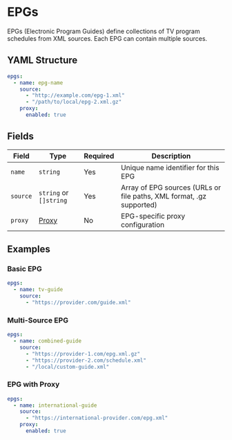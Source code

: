 # EPGs

EPGs (Electronic Program Guides) define collections of TV program schedules from XML sources. Each EPG can contain
multiple sources.

## YAML Structure

```yaml
epgs:
  - name: epg-name
    source:
      - "http://example.com/epg-1.xml"
      - "/path/to/local/epg-2.xml.gz"
    proxy:
      enabled: true
```

## Fields

| Field    | Type                   | Required | Description                                                          |
|----------|------------------------|----------|----------------------------------------------------------------------|
| `name`   | `string`               | Yes      | Unique name identifier for this EPG                                  |
| `source` | `string` or `[]string` | Yes      | Array of EPG sources (URLs or file paths, XML format, .gz supported) |
| `proxy`  | [Proxy](./proxy.md)    | No       | EPG-specific proxy configuration                                     |

## Examples

### Basic EPG

```yaml
epgs:
  - name: tv-guide
    source:
      - "https://provider.com/guide.xml"
```

### Multi-Source EPG

```yaml
epgs:
  - name: combined-guide
    source:
      - "https://provider-1.com/epg.xml.gz"
      - "https://provider-2.com/schedule.xml"
      - "/local/custom-guide.xml"
```

### EPG with Proxy

```yaml
epgs:
  - name: international-guide
    source:
      - "https://international-provider.com/epg.xml"
    proxy:
      enabled: true
```
